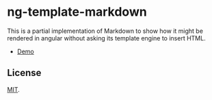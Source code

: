 # ng-template-markdown

This is a partial implementation of Markdown to show how it might be rendered in angular without asking its template engine to insert HTML.

* [Demo](https://ng-template-markdown.5apps.com/)

## License

[MIT](bat.mit-license.org).
